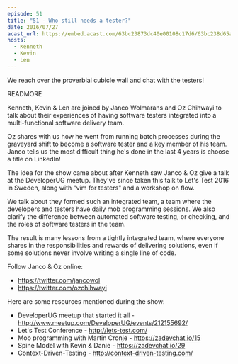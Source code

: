 ```yaml
---
episode: 51
title: "51 - Who still needs a tester?"
date: 2016/07/27
acast_url: https://embed.acast.com/63bc23873dc40e00108c17d6/63bc238d65ae3d001128d7be
hosts:
  - Kenneth
  - Kevin
  - Len
---
```


We reach over the proverbial cubicle wall and chat with the testers!

READMORE

Kenneth, Kevin & Len are joined by Janco Wolmarans and Oz Chihwayi to talk about their experiences of having software testers integrated into a multi-functional software delivery team.

Oz shares with us how he went from running batch processes during the graveyard shift to become a software tester and a key member of his team. Janco tells us the most difficult thing he's done in the last 4 years is choose a title on LinkedIn!

The idea for the show came about after Kenneth saw Janco & Oz give a talk at the DeveloperUG meetup. They've since taken this talk to Let's Test 2016 in Sweden, along with "vim for testers" and a workshop on flow.

We talk about they formed such an integrated team, a team where the developers and testers have daily mob programming sessions. We also clarify the difference between automated software testing, or checking, and the roles of software testers in the team.

The result is many lessons from a tightly integrated team, where everyone shares in the responsibilities and rewards of delivering solutions, even if some solutions never involve writing a single line of code.

Follow Janco & Oz online:
- https://twitter.com/jancowol
- https://twitter.com/ozchihwayi

Here are some resources mentioned during the show:

* DeveloperUG meetup that started it all - http://www.meetup.com/DeveloperUG/events/212155692/
* Let's Test Conference - http://lets-test.com/
* Mob programming with Martin Cronje - https://zadevchat.io/15
* Spine Model with Kevin & Danie - https://zadevchat.io/29
* Context-Driven-Testing - http://context-driven-testing.com/
